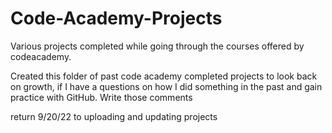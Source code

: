 # Code-Academy-Projects
Various projects completed while going through the courses offered by codeacademy. 

Created this folder of past code academy completed projects to look back on growth, if I have a questions on how I did something in the past and gain practice with GitHub. Write those comments

return 9/20/22 to uploading and updating projects
